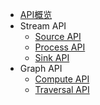 * [API概览](1.overview.md)
* Stream API
  * [Source API](4.stream/source.md)
  * [Process API](4.stream/process.md)
  * [Sink API](4.stream/sink.md)
* Graph API
  * [Compute API](3.graph/compute.md)
  * [Traversal API](3.graph/traversal.md)